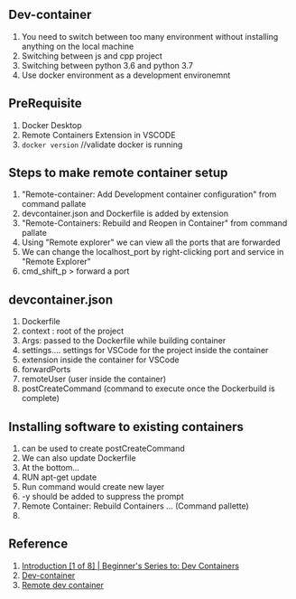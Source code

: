 ## Dev-container
1. You need to switch between too many environment without  installing anything on the local machine
  1. Switching between js and cpp project
  2. Switching between python 3.6 and python 3.7
2. Use docker environment as a development environemnt

## PreRequisite
1. Docker Desktop
2. Remote Containers Extension in VSCODE
3. ```docker version``` //validate docker is running

## Steps to make remote container setup
1. "Remote-container: Add Development container configuration" from command pallate
  1.  devcontainer.json and Dockerfile is added by extension
2. "Remote-Containers: Rebuild and Reopen in Container" from command pallate
3. Using "Remote explorer" we can view all the ports that are forwarded
4. We can change the localhost_port by right-clicking port and service in "Remote Explorer"
5. cmd_shift_p > forward a port

## devcontainer.json
1. Dockerfile
2. context : root of the project
3. Args: passed to the Dockerfile while building container
4. settings.... settings for VSCode for the project inside the container
5. extension inside the container for VSCode
6. forwardPorts
7. remoteUser (user inside the container)
8. postCreateCommand (command to execute once the Dockerbuild is complete)

## Installing software to existing containers
1. can be used to create postCreateCommand
2. We can also update Dockerfile
3. At the bottom...
  1. RUN apt-get update
  2. Run command would create new layer
  3. -y should be added to suppress the prompt
4. Remote Container: Rebuild Containers ... (Command pallette)
5. 

## Reference
1. [Introduction [1 of 8] | Beginner's Series to: Dev Containers](https://www.youtube.com/watch?v=61M2takIKl8&list=PLj6YeMhvp2S5G_X6ZyMc8gfXPMFPg3O31)
2. [Dev-container](https://learn.microsoft.com/en-us/shows/beginners-series-to-dev-containers/)
3. [Remote dev container](https://code.visualstudio.com/docs/devcontainers/tutorial)
